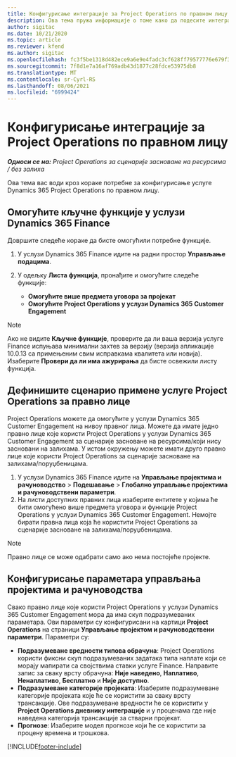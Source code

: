 ```yaml
---
title: Конфигурисање интеграције за Project Operations по правном лицу
description: Ова тема пружа информације о томе како да подесите интеграцију по правном лицу у услузи Project Operations.
author: sigitac
ms.date: 10/21/2020
ms.topic: article
ms.reviewer: kfend
ms.author: sigitac
ms.openlocfilehash: fc3f5be1318d482ece9a6e9e4fadc3cf628ff79577776e679f32cef7c0b2fc8f
ms.sourcegitcommit: 7f8d1e7a16af769adb43d1877c28fdce53975db8
ms.translationtype: MT
ms.contentlocale: sr-Cyrl-RS
ms.lasthandoff: 08/06/2021
ms.locfileid: "6999424"
---
```

# <a name="configure-project-operations-integration-per-legal-entity"></a>Конфигурисање интеграције за Project Operations по правном лицу 

_**Односи се на:** Project Operations за сценарије засноване на ресурсима / без залиха_

Ова тема вас води кроз кораке потребне за конфигурисање услуге Dynamics 365 Project Operations по правном лицу.

## <a name="enable-feature-keys-in-dynamics-365-finance"></a>Омогућите кључне функције у услузи Dynamics 365 Finance

Довршите следеће кораке да бисте омогућили потребне функције.

1. У услузи Dynamics 365 Finance идите на радни простор **Управљање подацима**.
2. У одељку **Листа функција**, пронађите и омогућите следеће функције:
  
    - **Омогућите више предмета уговора за пројекат**
    - **Омогућите Project Operations у услузи Dynamics 365 Customer Engagement**

> [!NOTE]
> Ако не видите **Кључне функције**, проверите да ли ваша верзија услуге Finance испуњава минимални захтев за верзију (верзија апликације 10.0.13 са примењеним свим исправкама квалитета или новија). Изаберите **Провери да ли има ажурирања** да бисте освежили листу функција.

## <a name="define-the-project-operations-deployment-scenario-for-a-legal-entity"></a>Дефинишите сценарио примене услуге Project Operations за правно лице

Project Operations можете да омогућите у услузи Dynamics 365 Customer Engagement на нивоу правног лица. Можете да имате једно правно лице које користи Project Operations у услузи Dynamics 365 Customer Engagement за сценарије засноване на ресурсима/који нису засновани на залихама. У истом окружењу можете имати друго правно лице које користи Project Operations за сценарије засноване на залихама/поруџбеницама.

1. У услузи Dynamics 365 Finance идите на **Управљање пројектима и рачуноводство** > **Подешавање** > **Глобално управљање пројектима и рачуноводствени параметри**.
2. На листи доступних правних лица изаберите ентитете у којима ће бити омогућено више предмета уговора и функције Project Operations у услузи Dynamics 365 Customer Engagement. Немојте бирати правна лица која ће користити Project Operations за сценарије засноване на залихама/поруџбеницама.

> [!NOTE]
> Правно лице се може одабрати само ако нема постојеће пројекте.

## <a name="configure-project-management-and-accounting-parameters"></a>Конфигурисање параметара управљања пројектима и рачуноводства

Свако правно лице које користи Project Operations у услузи Dynamics 365 Customer Engagement мора да има скуп подразумеваних параметара. Ови параметри су конфигурисани на картици **Project Operations** на страници **Управљање пројектом и рачуноводствени параметри**. Параметри су:

  - **Подразумеване вредности типова обрачуна**: Project Operations користи фиксни скуп подразумеваних задатака типа наплате који се морају мапирати са својствима ставки услуге Finance. Направите запис за сваку врсту обрачуна: **Није наведено**, **Наплативо**, **Ненаплативо**, **Бесплатно** и **Није доступно**.
  - **Подразумеване категорије пројеката**: Изаберите подразумеване категорије пројеката које ће се користити за сваку врсту трансакције. Ове подразумеване вредности ће се користити у **Project Operations дневнику интеграције** и у проценама где није наведена категорија трансакције за стварни пројекат.
  - **Прогнозе**: Изаберите модел прогнозе који ће се користити за процену времена и трошкова.


[!INCLUDE[footer-include](../includes/footer-banner.md)]
